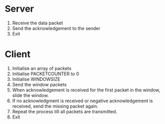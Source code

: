 # Server 

1. Receive the data packet 
2. Send the acknowledgement to the sender 
3. Exit 

# Client 

1. Initialise an array of packets 
2. Initialise PACKETCOUNTER to 0
3. Initialise WINDOWSIZE
4. Send the window packets
5. When acknowledgement is received for the first packet in the window, slide
the window.
6. If no acknowledgment is received or negative acknowledgement is received,
send the missing packet again.
7. Repeat the process till all packets are transmitted.
8. Exit